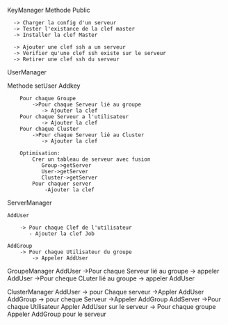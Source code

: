 KeyManager 
    Methode Public

      -> Charger la config d'un serveur 
      -> Tester l'existance de la clef master
      -> Installer la clef Master

      -> Ajouter une clef ssh a un serveur
      -> Verifier qu'une clef ssh existe sur le serveur
      -> Retirer une clef ssh du serveur


UserManager
  
   Methode
      setUser
      Addkey
	 
        Pour chaque Groupe
            ->Pour chaque Serveur lié au groupe
               -> Ajouter la clef   
        Pour chaque Serveur a l'utilisateur
               -> Ajouter la clef
        Pour chaque Cluster
            ->Pour chaque Serveur lié au Cluster
               -> Ajouter la clef 

        Optimisation:
            Crer un tableau de serveur avec fusion 
               Group->getServer
               User->getServer
               Cluster->getServer
            Pour chaquer server
                -Ajouter la clef

ServerManager

    AddUser

        -> Pour chaque Clef de l'utilisateur 
           - Ajouter la clef Job

    AddGroup
        -> Pour chaque Utilisateur du groupe
            -> Appeler AddUser


GroupeManager
    AddUser
       ->Pour chaque Serveur lié au groupe
           -> appeler AddUser
       ->Pour cheque CLuter lié au groupe
           -> appeler AddUser

ClusterManager
   AddUser
      -> pour Chaque serveur 
        ->Appler AddUser
   AddGroup
      -> pour cheque Serveur
        ->Appeler AddGroup
   AddServer
      ->Pour chaque Utilisateur
         Appler AddUser sur le serveur
      -> Pour chaque groupe
         Appeler AddGroup pour le serveur

  
  
